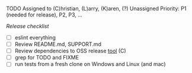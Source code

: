 TODO
Assigned to (C)hristian, (L)arry, (K)aren, (?) Unassigned
Priority: P1 (needed for release), P2, P3, ...

*Release checklist*
- [ ] eslint everything
- [ ] Review README.md, SUPPORT.md
- [ ] Review dependencies to OSS release [tool](https://msrtcrypto.visualstudio.com/Security%20and%20Cryptography/_componentGovernance/176514?_a=components&typeId=-2) (C)
- [ ] grep for TODO and FIXME
- [ ] run tests from a fresh clone on Windows and Linux (and mac)